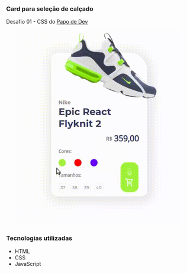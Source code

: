 ### Card para seleção de calçado

Desafio 01 - CSS do <a href="https://www.instagram.com/papodedev/">Papo de Dev</a>

<div align="center">
    <img src="/assets/demo.gif">
</div>

### Tecnologias utilizadas
<ul>
  <li>HTML</li>
 <li>CSS</li>
 <li>JavaScript</li>
</ul>
